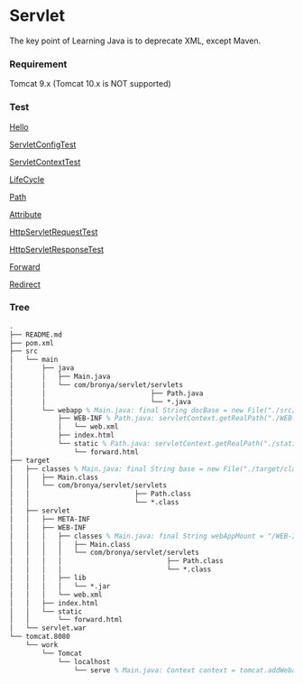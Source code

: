 # Servlet
The key point of Learning Java is to deprecate XML, except Maven.

### Requirement
Tomcat 9.x (Tomcat 10.x is NOT supported)

### Test
[Hello](http://127.0.0.1:8080/serve/hello?username=hello&password=1024)

[ServletConfigTest](http://127.0.0.1:8080/serve/config)

[ServletContextTest](http://127.0.0.1:8080/serve/context)

[LifeCycle](http://127.0.0.1:8080/serve/lifecycle)

[Path](http://127.0.0.1:8080/serve/path)

[Attribute](http://127.0.0.1:8080/serve/attribute)

[HttpServletRequestTest](http://127.0.0.1:8080/serve/req)

[HttpServletResponseTest](http://127.0.0.1:8080/serve/resp)

[Forward](http://127.0.0.1:8080/serve/forward?username=forward&password=2048)

[Redirect](http://127.0.0.1:8080/serve/redirect)

### Tree
```tex
.
├── README.md
├── pom.xml
├── src
│   └── main
│       ├── java
│       │   ├── Main.java
│       │   └── com/bronya/servlet/servlets
│       │                          ├── Path.java
│       │                          └── *.java
│       └── webapp % Main.java: final String docBase = new File("./src/main/webapp").getAbsolutePath();
│           ├── WEB-INF % Path.java: servletContext.getRealPath("./WEB-INF");
│           │   └── web.xml
│           ├── index.html
│           └── static % Path.java: servletContext.getRealPath("./static");
│               └── forward.html
├── target
│   ├── classes % Main.java: final String base = new File("./target/classes").getAbsolutePath();
│   │   ├── Main.class
│   │   └── com/bronya/servlet/servlets
│   │                          ├── Path.class
│   │                          └── *.class
│   ├── servlet
│   │   ├── META-INF
│   │   ├── WEB-INF
│   │   │   ├── classes % Main.java: final String webAppMount = "/WEB-INF/classes";
│   │   │   │   ├── Main.class
│   │   │   │   └── com/bronya/servlet/servlets
│   │   │   │                          ├── Path.class
│   │   │   │                          └── *.class
│   │   │   ├── lib
│   │   │   │   └── *.jar
│   │   │   └── web.xml
│   │   ├── index.html
│   │   └── static
│   │       └── forward.html
│   └── servlet.war
└── tomcat.8080
    └── work
        └── Tomcat
            └── localhost
                └── serve % Main.java: Context context = tomcat.addWebapp("/serve", docBase);
```